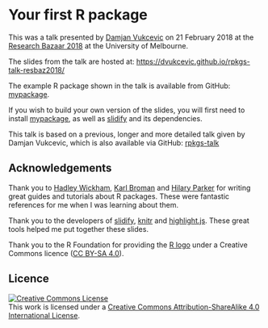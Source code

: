 # Your first R package

This was a talk presented by [Damjan Vukcevic](http://damjan.vukcevic.net/) on
21 February 2018 at the [Research Bazaar 2018][resbaz2018] at the University of
Melbourne.

[resbaz2018]: http://melbourne.resbaz.edu.au/ResBaz2018

The slides from the talk are hosted at:
<https://dvukcevic.github.io/rpkgs-talk-resbaz2018/>

The example R package shown in the talk is available from GitHub:
[mypackage][mypackage].

If you wish to build your own version of the slides, you will first need to
install [mypackage][mypackage], as well as [slidify][slidify] and its
dependencies.

[mypackage]: https://github.com/dvukcevic/mypackage
[slidify]: https://github.com/ramnathv/slidify

This talk is based on a previous, longer and more detailed talk given by Damjan
Vukcevic, which is also available via GitHub: [rpkgs-talk][rpkgs-talk]

[rpkgs-talk]: https://github.com/dvukcevic/rpkgs-talk


## Acknowledgements

Thank you to [Hadley Wickham](http://hadley.nz/), [Karl
Broman](http://kbroman.org/) and [Hilary Parker](https://hilaryparker.com/) for
writing great guides and tutorials about R packages.  These were fantastic
references for me when I was learning about them.

Thank you to the developers of [slidify](http://slidify.org/),
[knitr](http://yihui.name/knitr/) and [highlight.js](https://highlightjs.org/).
These great tools helped me put together these slides.

Thank you to the R Foundation for providing the [R
logo](https://www.r-project.org/logo/) under a Creative Commons licence ([CC
BY-SA 4.0](https://creativecommons.org/licenses/by-sa/4.0/)).


## Licence

[![Creative Commons License][cc-img]][cc]  
This work is licensed under a [Creative Commons Attribution-ShareAlike 4.0
International License][cc].

[cc]: http://creativecommons.org/licenses/by-sa/4.0/
[cc-img]: https://i.creativecommons.org/l/by-sa/4.0/88x31.png
